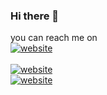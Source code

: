 ### Hi there 👋

<!--
**TuyizeeAnastase/TuyizeeAnastase** is a ✨ _special_ ✨ repository because its `README.md` (this file) appears on your GitHub profile.

Here are some ideas to get you started:

- 🔭 I’m currently working on ...
- 🌱 I’m currently learning ...
- 👯 I’m looking to collaborate on ...
- 🤔 I’m looking for help with ...
- 💬 Ask me about ...
- 📫 How to reach me: ...
- 😄 Pronouns: ...
- ⚡ Fun fact: ...
-->
 you can reach me on 
 <br>
<a href="mailto:tuyizereanastase1@gmail.com?subject=subject&cc=cc@example.com">  <img src="https://img.shields.io/badge/-Gmail-0098D6?style=flat-square&logo=gmail&logoColor=red" alt="website"/></a>
<br>
<br>
<a href="https://www.linkedin.com/in/anastase-tuyizere-b0a8751a9/">  <img src="https://img.shields.io/badge/-LinkedIn-0098D6?style=flat-square&logo=linkedin&logoColor=white" alt="website"/></a>
<br>
<a href="https://www.twitter.com/tuyizereanasta3"><img src="https://img.shields.io/badge/-Twitter-007ACC?style=flat-square&logo=twitter&logoColor=white" alt="website"/></a> 
